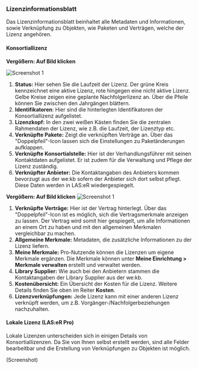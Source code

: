 ### Lizenzinformationsblatt
Das Lizenzinformationsblatt beinhaltet alle Metadaten und Informationen, sowie Verknüpfung zu Objekten, wie Paketen und Verträgen, welche der Lizenz angehören.

#### Konsortiallizenz
**Vergößern: Auf Bild klicken**

![Screenshot 1]({{url_laser_assets}}/manual/lizenzInformationSheet-1_pfade.png "Klicken, um Größe zu ändern")
1.	**Status:** Hier sehen Sie die Laufzeit der Lizenz. Der grüne Kreis kennzeichnet eine aktive Lizenz, rote hingegen eine nicht aktive Lizenz. Gelbe Kreise zeigen eine geplante Nachfolgerlizenz an. Über die Pfeile können Sie zwischen den Jahrgängen blättern.
2.	**Identifikatoren**: Hier sind die hinterlegten Identifikatoren der Konsortiallizenz aufgelistet.   
3.	**Lizenzkopf:** In den zwei weißen Kästen finden Sie die zentralen Rahmendaten der Lizenz, wie z.B. die Laufzeit, der Lizenztyp etc.
4.	**Verknüpfte Pakete:** Zeigt die verknüpften Verträge an. Über das "Doppelpfeil"-Icon lassen sich die Einstellungen zu Paketänderungen aufklappen.  
5.	**Verknüpfte Konsortialstelle:** Hier ist der Verhandlungsführer mit seinen Kontaktdaten aufgelistet. Er ist zudem für die Verwaltung und Pflege der Lizenz zuständig.   
6.	**Verknüpfter Anbieter:** Die Kontaktangaben des Anbieters kommen bevorzugt aus der we:kb sofern der Anbieter sich dort selbst pflegt. Diese Daten werden in LAS:eR wiedergespiegelt.   

**Vergößern: Auf Bild klicken**
![Screenshot 1]({{url_laser_assets}}/manual/lizenzInformationSheet-2_pfade.png "Klicken, um Größe zu ändern")
1. **Verknüpfte Verträge:** Hier ist der Vertrag hinterlegt. Über das "Doppelpfeil"-Icon ist es möglich, sich die Vertragsmerkmale anzeigen zu lassen. Der Vertrag wird somit hier gespiegelt, um alle Informationen an einem Ort zu haben und mit den allgemeinen Merkmalen vergleichbar zu machen.  
2.	**Allgemeine Merkmale:** Metadaten, die zusätzliche Informationen zu der Lizenz liefern.  
3.	**Meine Merkmale:** Pro-Nutzende können die Lizenzen um eigene Merkmale ergänzen. Die Merkmale können unter **Meine Einrichtung > Merkmale verwalten** erstellt und verwaltet werden.     
4.	**Library Supplier:** Wie auch bei den Anbietern stammen die Kontaktangaben der Library Supplier aus der we:kb.   
5.	**Kostenübersicht:** Ein Übersicht der Kosten für die Lizenz. Weitere Details finden Sie oben im Reiter **Kosten**.  
6.	**Lizenzverknüpfungen:** Jede Lizenz kann mit einer anderen Lizenz verknüpft werden, um z.B. Vorgänger-/Nachfolgerbeziehungen nachzuhalten.

#### Lokale Lizenz (LAS:eR Pro)
Lokale Lizenzen unterscheiden sich in einigen Details von Konsortiallizenzen. Da Sie von Ihnen selbst erstellt werden, sind alle Felder bearbeitbar und die Erstellung von Verknüpfungen zu Objekten ist möglich. 

 (Screenshot)
